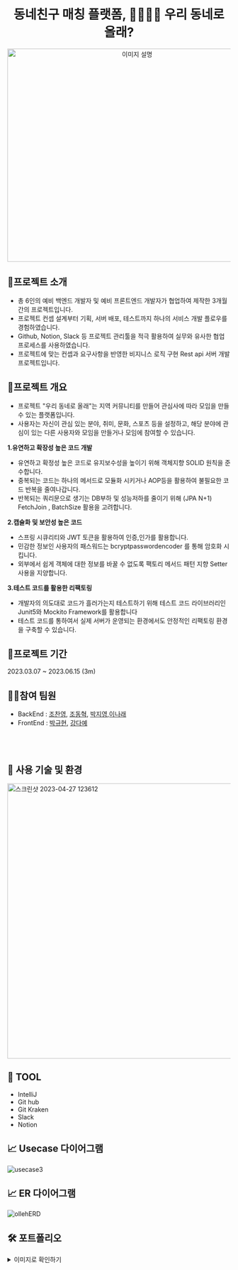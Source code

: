 <h1 align="center">동네친구 매칭 플랫폼, 👨‍👩‍👧‍👦 우리 동네로 올래?</h1>

<p align="center"><img src="https://user-images.githubusercontent.com/124491136/234168126-e831e158-8ff0-42e5-a1b5-98dd82da8ed2.png" alt="이미지 설명" width="570" height="480"></p>


📍프로젝트 소개
-------------
- 총 6인의 예비 백엔드 개발자 및 예비 프론트엔드 개발자가 협업하여 제작한 3개월간의 프로젝트입니다.
- 프로젝트 컨셉 설계부터 기획, 서버 배포, 테스트까지 하나의 서비스 개발 플로우를 경험하였습니다.
- Github, Notion, Slack 등 프로젝트 관리툴을 적극 활용하여 실무와 유사한 협업 프로세스를 사용하였습니다.
- 프로젝트에 맞는 컨셉과 요구사항을 반영한 비지니스 로직 구현 Rest api 서버 개발 프로젝트입니다.


🚀프로젝트 개요
-------------
- 프로젝트 "우리 동네로 올래"는 지역 커뮤니티를 만들어 관심사에 따라 모임을 만들 수 있는 플랫폼입니다.
- 사용자는 자신이 관심 있는 분야, 취미, 문화, 스포츠 등을 설정하고, 해당 분야에 관심이 있는 다른 사용자와 모임을 만들거나 모임에 참여할 수 있습니다.

**1.유연하고 확장성 높은 코드 개발**

- 유연하고 확정성 높은 코드로 유지보수성을 높이기 위해 객체지향 SOLID 원칙을 준수합니다. 
- 중복되는 코드는 하나의 메서드로 모듈화 시키거나 AOP등을 활용하여 불필요한 코드 반복을 줄여나갑니다.
- 반복되는 쿼리문으로 생기는 DB부하 및 성능저하를 줄이기 위해 (JPA N+1)  FetchJoin , BatchSize 활용을 고려합니다.

**2.캡슐화 및 보안성 높은 코드**

- 스프링 시큐리티와 JWT 토큰을 활용하여 인증,인가를 활용합니다.
- 민감한 정보인 사용자의 패스워드는 bcryptpasswordencoder 를 통해 암호화 시킵니다.
- 외부에서 쉽게 객체에 대한 정보를 바꿀 수 없도록 팩토리 메서드 패턴 지향 Setter 사용을 지양합니다.

**3.테스트 코드를 활용한 리팩토링**

- 개발자의 의도대로 코드가 흘러가는지 테스트하기 위해 테스트 코드 라이브러리인 Junit5와 Mockito Framework를 활용합니다
- 테스트 코드를 통하여서 실제 서버가 운영되는 환경에서도 안정적인 리팩토링 환경을 구축할 수 있습니다.


🎯프로젝트 기간
------------
2023.03.07 ~ 2023.06.15 (3m)


🙋‍♂️참여 팀원
-------------
- BackEnd : [조찬영](https://github.com/NinjaYoung98), [조동혁](https://github.com/donizz), [박지영](https://github.com/jiyoung10),[이나래](https://github.com/naraeeee)
- FrontEnd : [박규현](https://github.com/henryKyuhyun), [강다예](https://github.com/dayaekang)

<br></br>
🔧 사용 기술 및 환경
-------------

<img width="620" alt="스크린샷 2023-04-27 123612" src="https://user-images.githubusercontent.com/124491136/234753405-9cf41f54-ef99-400c-a7d9-f3b1be231f8c.png">

🔧 TOOL
-------------

- IntelliJ
- Git hub
- Git Kraken
- Slack
- Notion

📈 Usecase 다이어그램
-----------

![usecase3](https://github.com/Team-javaJobJob/OllehBoardProject/assets/126131788/8aa8caca-832a-4c9f-b458-f6b9311ce463)

📈 ER 다이어그램 
-------------

![ollehERD](https://github.com/Team-javaJobJob/OllehBoardProject/assets/126131788/6a7fba67-0034-44b7-a15d-9abe6847c4e0)


🛠 포트폴리오
-------------

<details>
  <summary>이미지로 확인하기</summary>
  프론트가 완성되는대로 업로드 할 예정
</details>
